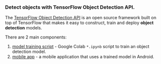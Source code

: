 ### Detect objects with TensorFlow Object Detection API.
The [TensorFlow Object Detection API](https://github.com/tensorflow/models/tree/master/research/object_detection)
is an open source framework built on top of TensorFlow that makes it easy to construct,
train and deploy **object detection** models.

There are 2 main components:
   01. [model training script](object_detection_demo/01_training_script) - 
       Google Colab `*.ipynb` script to train an object detection model.
   02. [mobile app](object_detection_demo/02_mobile_app) -
       a mobile application that uses a trained model in Android.

